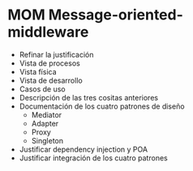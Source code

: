 # MOM Message-oriented-middleware

* Refinar la justificación
* Vista de procesos
* Vista física
* Vista de desarrollo
* Casos de uso
* Descripción de las tres cositas anteriores
* Documentación de los cuatro patrones de diseño 
    * Mediator
    * Adapter
    * Proxy
    * Singleton
* Justificar dependency injection y POA
* Justificar integración de los cuatro patrones
